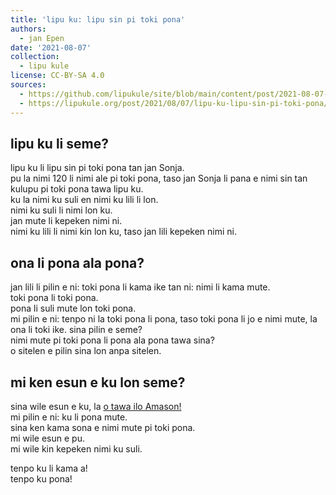 ```yaml
---
title: 'lipu ku: lipu sin pi toki pona'
authors:
  - jan Epen
date: '2021-08-07'
collection:
  - lipu kule
license: CC-BY-SA 4.0
sources:
  - https://github.com/lipukule/site/blob/main/content/post/2021-08-07-lipu_ku.md
  - https://lipukule.org/post/2021/08/07/lipu-ku-lipu-sin-pi-toki-pona/
---
```


## lipu ku li seme?

lipu ku li lipu sin pi toki pona tan jan Sonja.  
pu la nimi 120 li nimi ale pi toki pona, taso jan Sonja li pana e nimi sin tan kulupu pi toki pona tawa lipu ku.  
ku la nimi ku suli en nimi ku lili li lon.  
nimi ku suli li nimi lon ku.  
jan mute li kepeken nimi ni.  
nimi ku lili li nimi kin lon ku, taso jan lili kepeken nimi ni.

## ona li pona ala pona?
jan lili li pilin e ni: toki pona li kama ike tan ni: nimi li kama mute.  
toki pona li toki pona.  
pona li suli mute lon toki pona.  
mi pilin e ni: tenpo ni la toki pona li pona, taso toki pona li jo e nimi mute, la ona li toki ike. sina pilin e seme?  
nimi mute pi toki pona li pona ala pona tawa sina?  
o sitelen e pilin sina lon anpa sitelen.

## mi ken esun e ku lon seme?
sina wile esun e ku, la [o tawa ilo Amason!](https://www.amazon.com/gp/product/0978292367/ref=ppx_yo_dt_b_asin_title_o00_s00?ie=UTF8&psc=1)  
mi pilin e ni: ku li pona mute.  
sina ken kama sona e nimi mute pi toki pona.  
mi wile esun e pu.  
mi wile kin kepeken nimi ku suli.

tenpo ku li kama a!  
tenpo ku pona!
